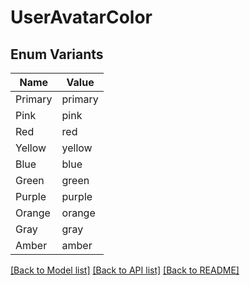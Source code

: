 # UserAvatarColor

## Enum Variants

| Name | Value |
|---- | -----|
| Primary | primary |
| Pink | pink |
| Red | red |
| Yellow | yellow |
| Blue | blue |
| Green | green |
| Purple | purple |
| Orange | orange |
| Gray | gray |
| Amber | amber |


[[Back to Model list]](../README.md#documentation-for-models) [[Back to API list]](../README.md#documentation-for-api-endpoints) [[Back to README]](../README.md)


